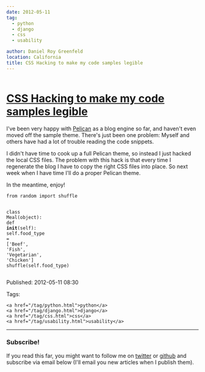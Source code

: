 ```yaml
---
date: 2012-05-11
tag:
  - python
  - django
  - css
  - usability

author: Daniel Roy Greenfeld
location: California
title: CSS Hacking to make my code samples legible
---
```


<div class="twelve wide column">
  <h1 class="ui block header">
    <div class="content">
      <a href="/css-hacking.html"
        >CSS Hacking to make my code samples legible</a
      >
    </div>
  </h1>
  <p>
    I've been very happy with
    <a href="http://pelican.readthedocs.org/" target="_blank">Pelican</a> as a
    blog engine so far, and haven't even moved off the sample theme. There's
    just been one problem: Myself and others have had a lot of trouble reading
    the code snippets.
  </p>
  <p>
    I didn't have time to cook up a full Pelican theme, so instead I just hacked
    the local CSS files. The problem with this hack is that every time I
    regenerate the blog I have to copy the right CSS files into place. So next
    week when I have time I'll do a proper Pelican theme.
  </p>
  <p>In the meantime, enjoy!</p>
  <div class="codehilite ui secondary segment">
    <pre><span></span><code><span class="kn">from</span> <span class="nn">random</span> <span class="kn">import</span> <span class="n">shuffle</span>

<span class="k">class</span> <span class="nc">Meal</span><span class="p">(</span><span class="nb">object</span><span class="p">):</span>
<span class="k">def</span> <span class="fm">**init**</span><span class="p">(</span><span class="bp">self</span><span class="p">):</span>
<span class="bp">self</span><span class="o">.</span><span class="n">food_type</span> <span class="o">=</span> <span class="p">[</span><span class="s1">'Beef'</span><span class="p">,</span> <span class="s1">'Fish'</span><span class="p">,</span> <span class="s1">'Vegetarian'</span><span class="p">,</span> <span class="s1">'Chicken'</span><span class="p">]</span>
<span class="n">shuffle</span><span class="p">(</span><span class="bp">self</span><span class="o">.</span><span class="n">food_type</span><span class="p">)</span>
</code></pre>
  </div>
  <p>Published: 2012-05-11 08:30</p>
  <p>
    Tags:

    <a href="/tag/python.html">python</a>
    <a href="/tag/django.html">django</a>
    <a href="/tag/css.html">css</a>
    <a href="/tag/usability.html">usability</a>
  </p>
  <hr />
  <h3 class="ui header">Subscribe!</h3>
  <p>
    If you read this far, you might want to follow me on
    <a href="https://twitter.com/pydanny">twitter</a> or
    <a href="https://github.com/pydanny">github</a> and subscribe via email
    below (I'll email you new articles when I publish them).
  </p>
   
</div>
